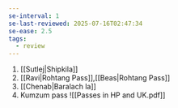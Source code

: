 ```yaml
---
se-interval: 1
se-last-reviewed: 2025-07-16T02:47:34
se-ease: 2.5
tags:
  - review
---
```

1. [[Sutlej|Shipkila]]
2. [[Ravi|Rohtang Pass]],[[Beas|Rohtang Pass]]
3. [[Chenab|Baralach la]]
4. Kumzum pass
![[Passes in HP and UK.pdf]]